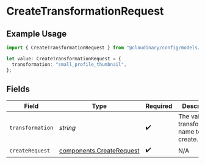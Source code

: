 # CreateTransformationRequest

## Example Usage

```typescript
import { CreateTransformationRequest } from "@cloudinary/config/models/operations";

let value: CreateTransformationRequest = {
  transformation: "small_profile_thumbnail",
};
```

## Fields

| Field                                                                | Type                                                                 | Required                                                             | Description                                                          | Example                                                              |
| -------------------------------------------------------------------- | -------------------------------------------------------------------- | -------------------------------------------------------------------- | -------------------------------------------------------------------- | -------------------------------------------------------------------- |
| `transformation`                                                     | *string*                                                             | :heavy_check_mark:                                                   | The valid transformation name to create.<br/>                        | small_profile_thumbnail                                              |
| `createRequest`                                                      | [components.CreateRequest](../../models/components/createrequest.md) | :heavy_check_mark:                                                   | N/A                                                                  |                                                                      |